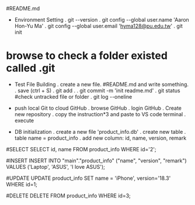 #README.md

- Environment Setting
. git --version
. git config --global user.name 'Aaron Hon-Yu Ma'
. git config --global user.email 'hyma128@pu.edu.tw'
. git init
# browse to check a folder existed called .git

- Test File Building
. create a new file. #README.md and write something.
. save (ctrl + S)
. git add .
. git commit -m 'init readme.md'
. git status #check untracked file or folder
. git log --oneline

- push local Git to cloud GitHub
. browse GitHub
. login GitHub
. Create new repository
. copy the instruction*3 and paste to VS code terminal
. execute

- DB initialization
. create a new file 'product_info.db'
. create new table
. table name = product_info
. add new column: id, name, version, remark

#SELECT
SELECT id, name FROM product_info
WHERE id='2';

#INSERT
INSERT INTO "main"."product_info"
("name", "version", "remark")
VALUES ('Laptop', 'ASUS', 'I love ASUS');

#UPDATE
UPDATE product_info
SET name = 'iPhone', version='18.3'
WHERE id=1;

#DELETE
DELETE FROM product_info
WHERE id=3;